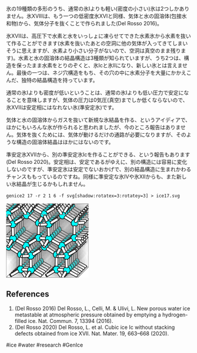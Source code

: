 氷の19種類の多形のうち、通常の氷Iよりも軽い(密度の小さい)氷は2つしかありません。氷XVIlIは、もう一つの低密度氷XVIと同様、気体と水の固溶体(包接水和物)から、気体分子を抜くことで作られました(Del Rosso 2016)。

氷XVIIは、高圧下で水素と水をいっしょに凍らせてできた水素氷から水素を抜いて作ることができます(水素を抜いたあとの空洞に他の気体が入ってきてしまいそうに思えますが、水素より小さい分子がないので、空洞は真空のまま残ります)。水素と水の固溶体の結晶構造は3種類が知られていますが、うち2つは、構造を保ったまま水素をとりのぞくと、氷Icと氷IIになり、新しい氷とは言えません。最後の一つは、ネジ穴構造をもち、その穴の中に水素分子を大量にかかえこんだ、独特の結晶構造を持っています。

通常の氷Iよりも密度が低いということは、通常の氷Iよりも低い圧力で安定になることを意味しますが、気体の圧力は0気圧(真空)までしか低くならないので、氷XVIIは安定相にはなれない氷(準安定氷)です。

気体と水の固溶体からガスを抜いて新規な氷結晶を作る、というアイディアで、ほかにもいろんな氷が作られると思われましたが、今のところ報告はありません。気体を抜くためには、気体が動けるだけの通路が必要になりますが、そのような構造の固溶体結晶はほかにはないのです。

準安定氷XVIIから、別の準安定氷Icを作ることができる、という報告もあります(Del Rosso 2020)。安定相は、安定であるがゆえに、別の構造には容易に変化しないのですが、準安定氷は安定でないおかげで、別の結晶構造に生まれかわるチャンスももっているのですね。同様に準安定な氷IVや氷XIIからも、また新しい氷結晶が生じるかもしれません。

```
genice2 17 -r 2 1 6 -f svg[shadow:rotatex=3:rotatey=3] > ice17.svg
```

![ice 17](/img/ice17.png)

## References

1. (Del Rosso 2016) Del Rosso, L., Celli, M. & Ulivi, L. New porous water ice metastable at atmospheric pressure obtained by emptying a hydrogen-filled ice. Nat. Commun. 7, 13394 (2016).
1. (Del Rosso 2020) Del Rosso, L. et al. Cubic ice Ic without stacking defects obtained from ice XVII. Nat. Mater. 19, 663–668 (2020).

#ice #water #research #GenIce
